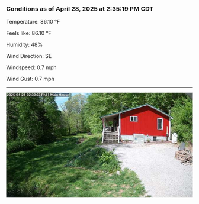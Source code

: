 ### Conditions as of April 28, 2025 at 2:35:19 PM CDT 

Temperature: 86.10 &deg;F

Feels like: 86.10 &deg;F

Humidity: 48%

Wind Direction: SE

Windspeed: 0.7 mph

Wind Gust: 0.7 mph

---

<img src="./images/latest.jpeg"/>

